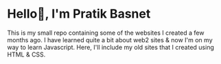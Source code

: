 # Hello👋, I'm Pratik Basnet
This is my small repo containing some of the websites I created a few months ago. I have learned quite a bit about web2 sites & now I'm on my way to learn Javascript. 
Here, I'll include my old sites that I created using HTML & CSS.
